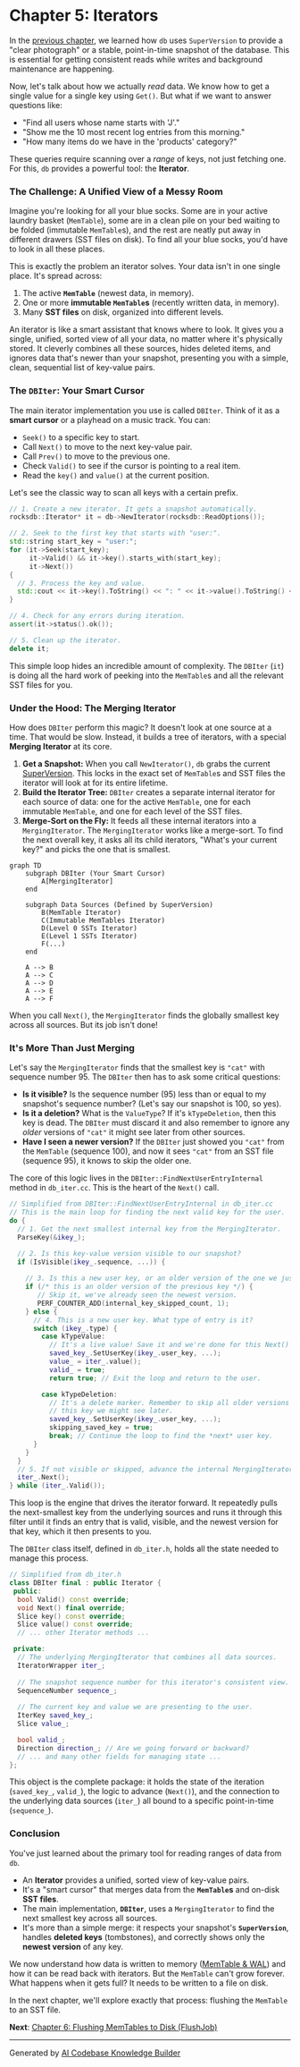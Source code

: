 # Chapter 5: Iterators

In the [previous chapter](04_versioning_and_point_in_time_views__superversion__.md), we learned how `db` uses `SuperVersion` to provide a "clear photograph" or a stable, point-in-time snapshot of the database. This is essential for getting consistent reads while writes and background maintenance are happening.

Now, let's talk about how we actually *read* data. We know how to get a single value for a single key using `Get()`. But what if we want to answer questions like:
*   "Find all users whose name starts with 'J'."
*   "Show me the 10 most recent log entries from this morning."
*   "How many items do we have in the 'products' category?"

These queries require scanning over a *range* of keys, not just fetching one. For this, `db` provides a powerful tool: the **Iterator**.

### The Challenge: A Unified View of a Messy Room

Imagine you're looking for all your blue socks. Some are in your active laundry basket (`MemTable`), some are in a clean pile on your bed waiting to be folded (immutable `MemTable`s), and the rest are neatly put away in different drawers (SST files on disk). To find all your blue socks, you'd have to look in all these places.

This is exactly the problem an iterator solves. Your data isn't in one single place. It's spread across:
1.  The active **`MemTable`** (newest data, in memory).
2.  One or more **immutable `MemTable`s** (recently written data, in memory).
3.  Many **SST files** on disk, organized into different levels.

An iterator is like a smart assistant that knows where to look. It gives you a single, unified, sorted view of all your data, no matter where it's physically stored. It cleverly combines all these sources, hides deleted items, and ignores data that's newer than your snapshot, presenting you with a simple, clean, sequential list of key-value pairs.

### The `DBIter`: Your Smart Cursor

The main iterator implementation you use is called `DBIter`. Think of it as a **smart cursor** or a playhead on a music track. You can:
*   `Seek()` to a specific key to start.
*   Call `Next()` to move to the next key-value pair.
*   Call `Prev()` to move to the previous one.
*   Check `Valid()` to see if the cursor is pointing to a real item.
*   Read the `key()` and `value()` at the current position.

Let's see the classic way to scan all keys with a certain prefix.

```cpp
// 1. Create a new iterator. It gets a snapshot automatically.
rocksdb::Iterator* it = db->NewIterator(rocksdb::ReadOptions());

// 2. Seek to the first key that starts with "user:".
std::string start_key = "user:";
for (it->Seek(start_key); 
     it->Valid() && it->key().starts_with(start_key); 
     it->Next()) 
{
  // 3. Process the key and value.
  std::cout << it->key().ToString() << ": " << it->value().ToString() << std::endl;
}

// 4. Check for any errors during iteration.
assert(it->status().ok()); 

// 5. Clean up the iterator.
delete it;
```
This simple loop hides an incredible amount of complexity. The `DBIter` (`it`) is doing all the hard work of peeking into the `MemTable`s and all the relevant SST files for you.

### Under the Hood: The Merging Iterator

How does `DBIter` perform this magic? It doesn't look at one source at a time. That would be slow. Instead, it builds a tree of iterators, with a special **Merging Iterator** at its core.

1.  **Get a Snapshot:** When you call `NewIterator()`, `db` grabs the current [SuperVersion](04_versioning_and_point_in_time_views__superversion__.md). This locks in the exact set of `MemTable`s and SST files the iterator will look at for its entire lifetime.
2.  **Build the Iterator Tree:** `DBIter` creates a separate internal iterator for each source of data: one for the active `MemTable`, one for each immutable `MemTable`, and one for each level of the SST files.
3.  **Merge-Sort on the Fly:** It feeds all these internal iterators into a `MergingIterator`. The `MergingIterator` works like a merge-sort. To find the next overall key, it asks all its child iterators, "What's your current key?" and picks the one that is smallest.

```mermaid
graph TD
    subgraph DBIter (Your Smart Cursor)
        A[MergingIterator]
    end

    subgraph Data Sources (Defined by SuperVersion)
        B(MemTable Iterator)
        C(Immutable MemTables Iterator)
        D(Level 0 SSTs Iterator)
        E(Level 1 SSTs Iterator)
        F(...)
    end
    
    A --> B
    A --> C
    A --> D
    A --> E
    A --> F
```
When you call `Next()`, the `MergingIterator` finds the globally smallest key across all sources. But its job isn't done!

### It's More Than Just Merging

Let's say the `MergingIterator` finds that the smallest key is `"cat"` with sequence number 95. The `DBIter` then has to ask some critical questions:

*   **Is it visible?** Is the sequence number (95) less than or equal to my snapshot's sequence number? (Let's say our snapshot is 100, so yes).
*   **Is it a deletion?** What is the `ValueType`? If it's `kTypeDeletion`, then this key is dead. The `DBIter` must discard it and also remember to ignore any *older* versions of `"cat"` it might see later from other sources.
*   **Have I seen a newer version?** If the `DBIter` just showed you `"cat"` from the `MemTable` (sequence 100), and now it sees `"cat"` from an SST file (sequence 95), it knows to skip the older one.

The core of this logic lives in the `DBIter::FindNextUserEntryInternal` method in `db_iter.cc`. This is the heart of the `Next()` call.

```cpp
// Simplified from DBIter::FindNextUserEntryInternal in db_iter.cc
// This is the main loop for finding the next valid key for the user.
do {
  // 1. Get the next smallest internal key from the MergingIterator.
  ParseKey(&ikey_);

  // 2. Is this key-value version visible to our snapshot?
  if (IsVisible(ikey_.sequence, ...)) {
    
    // 3. Is this a new user key, or an older version of the one we just saw?
    if (/* this is an older version of the previous key */) {
       // Skip it, we've already seen the newest version.
       PERF_COUNTER_ADD(internal_key_skipped_count, 1);
    } else {
      // 4. This is a new user key. What type of entry is it?
      switch (ikey_.type) {
        case kTypeValue:
          // It's a live value! Save it and we're done for this Next() call.
          saved_key_.SetUserKey(ikey_.user_key, ...);
          value_ = iter_.value();
          valid_ = true;
          return true; // Exit the loop and return to the user.

        case kTypeDeletion:
          // It's a delete marker. Remember to skip all older versions of
          // this key we might see later.
          saved_key_.SetUserKey(ikey_.user_key, ...);
          skipping_saved_key = true;
          break; // Continue the loop to find the *next* user key.
      }
    }
  }
  // 5. If not visible or skipped, advance the internal MergingIterator.
  iter_.Next();
} while (iter_.Valid());
```
This loop is the engine that drives the iterator forward. It repeatedly pulls the next-smallest key from the underlying sources and runs it through this filter until it finds an entry that is valid, visible, and the newest version for that key, which it then presents to you.

The `DBIter` class itself, defined in `db_iter.h`, holds all the state needed to manage this process.

```cpp
// Simplified from db_iter.h
class DBIter final : public Iterator {
 public:
  bool Valid() const override;
  void Next() final override;
  Slice key() const override;
  Slice value() const override;
  // ... other Iterator methods ...

 private:
  // The underlying MergingIterator that combines all data sources.
  IteratorWrapper iter_;
  
  // The snapshot sequence number for this iterator's consistent view.
  SequenceNumber sequence_;
  
  // The current key and value we are presenting to the user.
  IterKey saved_key_;
  Slice value_;

  bool valid_;
  Direction direction_; // Are we going forward or backward?
  // ... and many other fields for managing state ...
};
```
This object is the complete package: it holds the state of the iteration (`saved_key_`, `valid_`), the logic to advance (`Next()`), and the connection to the underlying data sources (`iter_`) all bound to a specific point-in-time (`sequence_`).

### Conclusion

You've just learned about the primary tool for reading ranges of data from `db`.

*   An **Iterator** provides a unified, sorted view of key-value pairs.
*   It's a "smart cursor" that merges data from the **`MemTable`s** and on-disk **SST files**.
*   The main implementation, **`DBIter`**, uses a `MergingIterator` to find the next smallest key across all sources.
*   It's more than a simple merge: it respects your snapshot's **`SuperVersion`**, handles **deleted keys** (tombstones), and correctly shows only the **newest version** of any key.

We now understand how data is written to memory ([MemTable & WAL](02_in_memory_writes_and_durability__memtable___wal__.md)) and how it can be read back with iterators. But the `MemTable` can't grow forever. What happens when it gets full? It needs to be written to a file on disk.

In the next chapter, we'll explore exactly that process: flushing the `MemTable` to an SST file.

**Next**: [Chapter 6: Flushing MemTables to Disk (FlushJob)](06_flushing_memtables_to_disk__flushjob__.md)

---

Generated by [AI Codebase Knowledge Builder](https://github.com/The-Pocket/Tutorial-Codebase-Knowledge)